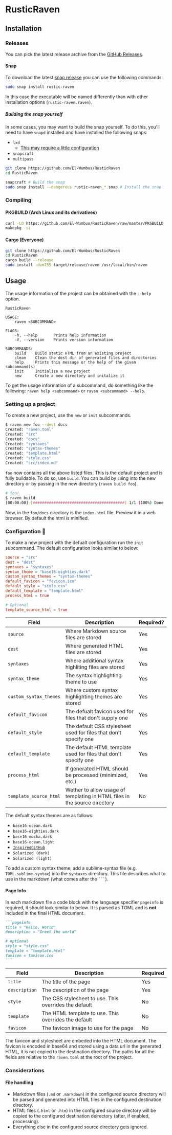 # RusticRaven

## Installation

### Releases

You can pick the latest release archive from the [GitHub Releases](https://github.com/El-Wumbus/RusticRaven/releases/latest).

#### Snap

To download the latest [snap release](https://snapcraft.io/rustic-raven/) you can use the following commands:

```sh
sudo snap install rustic-raven
```
In this case the executable will be named differently than with other installation options (`rustic-raven.raven`).

##### Building the snap yourself

In some cases, you may want to build the snap yourself.
To do this, you'll need to have `snapd` installed and have installed the following snaps:

- `lxd`
  - [This may require a little configuration](https://ubuntu.com/server/docs/containers-lxd)
- `snapcraft`
- `multipass`

```bash
git clone https://github.com/El-Wumbus/RusticRaven
cd RusticRaven

snapcraft # Build the snap
sudo snap install --dangerous rustic-raven_*.snap # Install the snap
```

### Compiling

#### PKGBUILD (Arch Linux and its derivatives)

```bash
curl -LO https://github.com/El-Wumbus/RusticRaven/raw/master/PKGBUILD
makepkg -si
```

#### Cargo (Everyone)

```bash
git clone https://github.com/El-Wumbus/RusticRaven
cd RusticRaven
cargo build --release
sudo install -dvm755 target/release/raven /usr/local/bin/raven
```

## Usage

The usage information of the project can be obtained with the `--help` option.

```
RusticRaven

USAGE:
    raven <SUBCOMMAND>

FLAGS:
    -h, --help       Prints help information
    -V, --version    Prints version information

SUBCOMMANDS:
    build    Build static HTML from an existing project
    clean    Clean the dest dir of generated files and directories
    help     Prints this message or the help of the given subcommand(s)
    init     Initialize a new project
    new      Create a new directory and initalize it
```

To get the usage information of a subcommand, do something like the following: `raven help <subcommand>` or `raven <subcommand> --help`.

### Setting up a project

To create a new project, use the `new` or `init` subcommands.

```sh
$ raven new foo --dest docs
Created: "raven.toml"
Created: "src"
Created: "docs"
Created: "syntaxes"
Created: "syntax-themes"
Created: "template.html"
Created: "style.css"
Created: "src/index.md"
```

`foo` now contains all the above listed files. This is the default project and is fully buildable. To do so, use `build`.
You can build by `cd`ing into the new directory or by passing in the new directory (`raven build foo`).

```sh
# foo/
$ raven build
[00:00:00] [########################################] 1/1 (100%) Done                                                                                             
```

Now, in the `foo/docs` directory is the `index.html` file. Preview it in a web browser. By default the html is minified.

### Configuration :page_facing_up:

To make a new project with the defualt configuration run the `init` subcommand.
The default configuration looks similar to below:

```toml
source = "src"
dest = "dest"
syntaxes = "syntaxes"
syntax_theme = "base16-eighties.dark"
custom_syntax_themes = "syntax-themes"
default_favicon = "favicon.ico"
default_style = "style.css"
default_template = "template.html"
process_html = true

# Optional
template_source_html = true
```

| Field                  | Description                                                               | Required? |
| ---------------------- | ------------------------------------------------------------------------- | --------- |
| `source`               | Where Markdown source files are stored                                    | Yes       |
| `dest`                 | Where generated HTML files are stored                                     | Yes       |
| `syntaxes`             | Where additional syntax highliting files are stored                       | Yes       |
| `syntax_theme`         | The syntax highlighting theme to use                                      | Yes       |
| `custom_syntax_themes` | Where custom syntax highlighting themes are stored                        | Yes       |
| `default_favicon`      | The defualt favicon used for files that don't supply one                  | Yes       |
| `default_style`        | The default CSS stylesheet used for files that don't specify one          | Yes       |
| `default_template`     | The default HTML template used for files that don't specify one           | Yes       |
| `process_html`         | If generated HTML should be processed (minimized, etc.)                   | Yes       |
| `template_source_html` | Wether to allow usage of templating in HTML files in the source directory | No        |

The defualt syntax themes are as follows:
- `base16-ocean.dark`
- `base16-eighties.dark`
- `base16-mocha.dark`
- `base16-ocean.light`
- [`InspiredGitHub`](https://github.com/sethlopezme/InspiredGitHub.tmtheme)
- `Solarized (dark)`
- `Solarized (light)`

To add a custom syntax theme, add a sublime-syntax file (e.g. `TOML.sublime-syntax`) into the `syntaxes` directory. This file describes what to use in the markdown (what comes after the `` ``` ``).

#### Page Info

In each markdown file a code block with the language specifier `pageinfo` is required, it should look similar to below. It is parsed as TOML and is **not** included in the final HTML document.

````markdown
```pageinfo
title = "Hello, World"
description = "Greet the world"

# optional
style = "style.css"
template = "template.html"
favicon = favicon.ico
```
````

| Field         | Description                                           | Required |
| ------------- | ----------------------------------------------------- | -------- |
| `title`       | The title of the page                                 | Yes      |
| `description` | The description of the page                           | Yes      |
| `style`       | The CSS stylesheet to use. This overrides the default | No       |
| `template`    | The HTML template to use. This overrides the default  | No       |
| `favicon`     | The favicon image to use for the page                 | No       |

The favicon and stylesheet are embeded into the HTML document.
The favicon is encoded in base64 and stored using a data url in the generated HTML, it is not copied to the destination directory.
The paths for all the fields are relative to the `raven.toml` at the root of the project.

### Considerations

#### File handling

- Markdown files (`.md` or `.markdown`) in the configured source directory will be parsed and generated into HTML files in the configured destination directory.
- HTML files (`.html` or `.htm`) in the configured source directory will be copied to the configured destination deirectory (after, if enabled, processing).
- Everything else in the configured source directory gets ignored.

